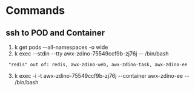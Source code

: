 # Commands

## ssh to POD and Container

1. k get pods --all-namespaces -o wide
2. k exec --stdin --tty awx-zdino-75549ccf9b-zj76j -- /bin/bash
```
 "redis" out of: redis, awx-zdino-web, awx-zdino-task, awx-zdino-ee
```
3. k exec -i -t awx-zdino-75549ccf9b-zj76j --container awx-zdino-ee -- /bin/bash
